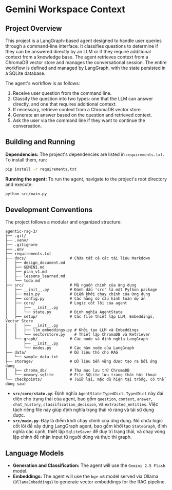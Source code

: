 # Gemini Workspace Context

## Project Overview
This project is a LangGraph-based agent designed to handle user queries through a command-line interface. It classifies questions to determine if they can be answered directly by an LLM or if they require additional context from a knowledge base. The agent retrieves context from a ChromaDB vector store and manages the conversational session. The entire workflow is defined and managed by LangGraph, with the state persisted in a SQLite database.

The agent's workflow is as follows:
1.  Receive user question from the command line.
2.  Classify the question into two types: one that the LLM can answer directly, and one that requires additional context.
3.  If necessary, retrieve context from a ChromaDB vector store.
4.  Generate an answer based on the question and retrieved context.
5.  Ask the user via the command line if they want to continue the conversation.

## Building and Running
**Dependencies:**
The project's dependencies are listed in `requirements.txt`. To install them, run:
```bash
pip install -r requirements.txt
```

**Running the agent:**
To run the agent, navigate to the project's root directory and execute:
```bash
python src/main.py
```

## Development Conventions
The project follows a modular and organized structure:

```
agentic-rag-3/
├── .git/
├── .venv/
├── .gitignore
├── .env
├── requirements.txt
├── docs/                   # Chứa tất cả các tài liệu Markdown
│   ├── design_document.md
│   ├── GEMINI.md
│   ├── plan_v1.md
│   ├── lessons_learned.md
│   └── todo.md
├── src/                    # Mã nguồn chính của ứng dụng
│   ├── __init__.py         # Đánh dấu 'src' là một Python package
│   ├── main.py             # Điểm khởi chạy chính của ứng dụng
│   ├── config.py           # Các hằng số cấu hình toàn dự án
│   ├── core/               # Logic cốt lõi của agent
│   │   ├── __init__.py
│   │   └── state.py        # Định nghĩa AgentState
│   ├── setup/              # Các file thiết lập LLM, Embeddings, Vector Store
│   │   ├── __init__.py
│   │   ├── llm_embeddings.py # Khởi tạo LLM và Embeddings
│   │   └── vectorstore.py    # Thiết lập ChromaDB và Retriever
│   └── graph/              # Các node và định nghĩa LangGraph
│       ├── __init__.py
│       └── nodes.py        # Các hàm node của LangGraph
├── data/                   # Dữ liệu thô cho RAG
│   └── sample_data.txt
├── storage/                # Dữ liệu bền vững được tạo ra bởi ứng dụng
│   ├── chroma_db/          # Thư mục lưu trữ ChromaDB
│   └── memory.sqlite       # File SQLite lưu trạng thái hội thoại
└── checkpoints/            # (Giữ lại, mặc dù hiện tại trống, có thể dùng sau)
```

*   **`src/core/state.py`**: Định nghĩa `AgentState` `TypedDict`. `TypedDict` này đại diện cho trạng thái của agent, bao gồm `question`, `context`, `answer`, `chat_history`, `classification_decision`, và `extracted_entities`. Việc tách riêng file này giúp định nghĩa trạng thái rõ ràng và tái sử dụng được.
*   **`src/main.py`**: Đây là điểm khởi chạy chính của ứng dụng. Nó chứa logic cốt lõi để xây dựng LangGraph agent, bao gồm khởi tạo `StateGraph`, định nghĩa các cạnh, thiết lập `SqliteSaver` để duy trì trạng thái, và chạy vòng lặp chính để nhận input từ người dùng và thực thi graph.

## Language Models
*   **Generation and Classification:** The agent will use the `Gemini 2.5 Flash` model.
*   **Embeddings:** The agent will use the `bge-m3` model served via Ollama (`OllamaEmbeddings`) to generate vector embeddings for the RAG pipeline.
